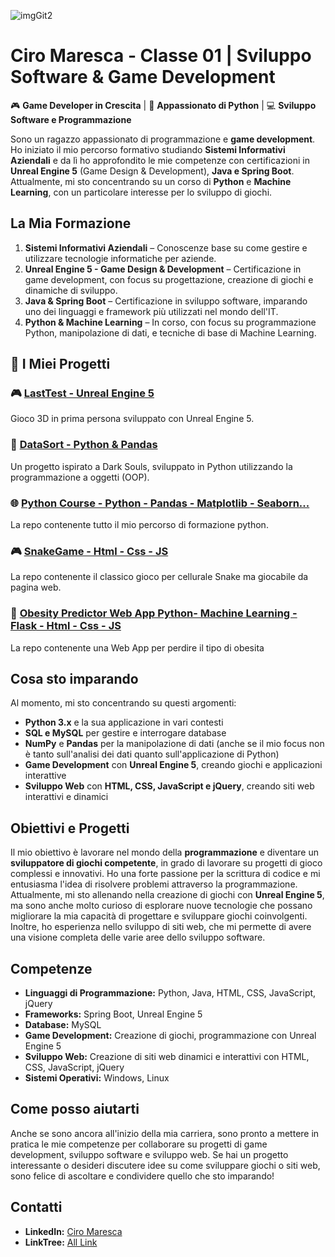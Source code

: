 ![imgGit2](https://github.com/user-attachments/assets/ff875e42-16bd-4a7e-8340-d286d5ecb2ce)
# Ciro Maresca - Classe 01 | Sviluppo Software & Game Development
🎮 **Game Developer in Crescita** | 🐍 **Appassionato di Python** | 💻 **Sviluppo Software e Programmazione**

Sono un ragazzo appassionato di programmazione e **game development**. Ho iniziato il mio percorso formativo studiando **Sistemi Informativi Aziendali** e da lì ho approfondito le mie competenze con certificazioni in **Unreal Engine 5** (Game Design & Development), **Java e Spring Boot**. Attualmente, mi sto concentrando su un corso di **Python** e **Machine Learning**, con un particolare interesse per lo sviluppo di giochi.

## La Mia Formazione
1. **Sistemi Informativi Aziendali** – Conoscenze base su come gestire e utilizzare tecnologie informatiche per aziende.
2. **Unreal Engine 5 - Game Design & Development** – Certificazione in game development, con focus su progettazione, creazione di giochi e dinamiche di sviluppo.
3. **Java & Spring Boot** – Certificazione in sviluppo software, imparando uno dei linguaggi e framework più utilizzati nel mondo dell'IT.
4. **Python & Machine Learning** – In corso, con focus su programmazione Python, manipolazione di dati, e tecniche di base di Machine Learning.
   
## 📂 I Miei Progetti

### 🎮 [LastTest - Unreal Engine 5](https://github.com/CyrusVII/LastTest)
Gioco 3D in prima persona sviluppato con Unreal Engine 5.

### 🐍 [DataSort - Python & Pandas](https://github.com/CyrusVII/Progetto-DarkSouls)
Un progetto ispirato a Dark Souls, sviluppato in Python utilizzando la programmazione a oggetti (OOP).

### 🌐 [Python Course - Python - Pandas - Matplotlib - Seaborn...](https://github.com/CyrusVII/CiroMaresca_PythonCourse)
La repo contenente tutto il mio percorso di formazione python.

### 🎮 [SnakeGame - Html - Css - JS](https://github.com/CyrusVII/SnakeGame)
La repo contenente il classico gioco per cellurale Snake ma giocabile da pagina web.

### 🧠 [Obesity Predictor Web App Python- Machine Learning - Flask - Html - Css - JS](https://github.com/CyrusVII/PredizioneDellObesita)
La repo contenente una Web App per perdire il tipo di obesita

## Cosa sto imparando
Al momento, mi sto concentrando su questi argomenti:
- **Python 3.x** e la sua applicazione in vari contesti
- **SQL e MySQL** per gestire e interrogare database
- **NumPy** e **Pandas** per la manipolazione di dati (anche se il mio focus non è tanto sull'analisi dei dati quanto sull'applicazione di Python)
- **Game Development** con **Unreal Engine 5**, creando giochi e applicazioni interattive
- **Sviluppo Web** con **HTML, CSS, JavaScript e jQuery**, creando siti web interattivi e dinamici

## Obiettivi e Progetti
Il mio obiettivo è lavorare nel mondo della **programmazione** e diventare un **sviluppatore di giochi competente**, in grado di lavorare su progetti di gioco complessi e innovativi. Ho una forte passione per la scrittura di codice e mi entusiasma l'idea di risolvere problemi attraverso la programmazione. Attualmente, mi sto allenando nella creazione di giochi con **Unreal Engine 5**, ma sono anche molto curioso di esplorare nuove tecnologie che possano migliorare la mia capacità di progettare e sviluppare giochi coinvolgenti. Inoltre, ho esperienza nello sviluppo di siti web, che mi permette di avere una visione completa delle varie aree dello sviluppo software.

## Competenze
- **Linguaggi di Programmazione:** Python, Java, HTML, CSS, JavaScript, jQuery
- **Frameworks:** Spring Boot, Unreal Engine 5
- **Database:** MySQL
- **Game Development:** Creazione di giochi, programmazione con Unreal Engine 5
- **Sviluppo Web:** Creazione di siti web dinamici e interattivi con HTML, CSS, JavaScript, jQuery
- **Sistemi Operativi:** Windows, Linux

## Come posso aiutarti
Anche se sono ancora all'inizio della mia carriera, sono pronto a mettere in pratica le mie competenze per collaborare su progetti di game development, sviluppo software e sviluppo web. Se hai un progetto interessante o desideri discutere idee su come sviluppare giochi o siti web, sono felice di ascoltare e condividere quello che sto imparando!

## Contatti
- **LinkedIn:** [Ciro Maresca](https://www.linkedin.com/in/ciro-maresca/)
- **LinkTree:** [All Link](https://linktr.ee/CiroMaresca)


